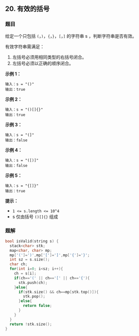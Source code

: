 ## 20. 有效的括号

### 题目

给定一个只包括 `(`，`)`，`{`，`}`，`[`，`]` 的字符串 s ，判断字符串是否有效。

有效字符串需满足：

1. 左括号必须用相同类型的右括号闭合。
2. 左括号必须以正确的顺序闭合。

**示例 1：**

```
输入：s = "()"
输出：true
```

**示例 2：**

```
输入：s = "()[]{}"
输出：true
```

**示例 3：**

```
输入：s = "(]"
输出：false
```

**示例 4：**

```
输入：s = "([)]"
输出：false
```

**示例 5：**

```
输入：s = "{[]}"
输出：true
```

**提示：**

- `1 <= s.length <= 10^4`
- s 仅由括号 `()[]{}` 组成

### 题解

```cpp
bool isValid(string s) {
  stack<char> stk;
  map<char, char> mp;
  mp['(']=')',mp['[']=']',mp['{']='}';
  int sz = s.size();
  char ch;
  for(int i=0; i<sz; i++){
    ch = s[i];
    if(ch=='(' || ch=='[' || ch=='{'){
      stk.push(ch);
    }else{
      if(stk.size() && ch==mp[stk.top()]){
        stk.pop();
      }else{
        return false;
      }
    }
  }
  return !stk.size();
}
```